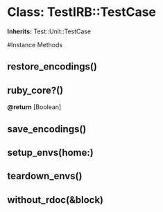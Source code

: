 # Class: TestIRB::TestCase
**Inherits:** Test::Unit::TestCase
    




#Instance Methods
## restore_encodings() [](#method-i-restore_encodings)

## ruby_core?() [](#method-i-ruby_core?)

**@return** [Boolean] 

## save_encodings() [](#method-i-save_encodings)

## setup_envs(home:) [](#method-i-setup_envs)

## teardown_envs() [](#method-i-teardown_envs)

## without_rdoc(&block) [](#method-i-without_rdoc)

